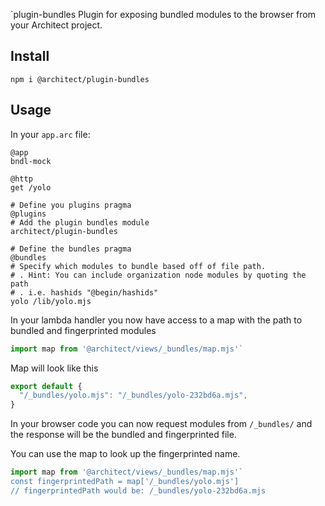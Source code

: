 `plugin-bundles
Plugin for exposing bundled modules to the browser from your Architect project.

## Install
`npm i @architect/plugin-bundles`

## Usage
In your `app.arc` file:
``` architect
@app
bndl-mock

@http
get /yolo

# Define you plugins pragma
@plugins
# Add the plugin bundles module
architect/plugin-bundles

# Define the bundles pragma
@bundles
# Specify which modules to bundle based off of file path.
# . Hint: You can include organization node modules by quoting the path
# . i.e. hashids "@begin/hashids"
yolo /lib/yolo.mjs
``` 

In your lambda handler you now have access to a map with the path to bundled and fingerprinted modules

``` javascript
import map from '@architect/views/_bundles/map.mjs'`
```
Map will look like this
``` javascript
export default {
  "/_bundles/yolo.mjs": "/_bundles/yolo-232bd6a.mjs",
}
````

In your browser code you can now request modules from  `/_bundles/` and the response will be the bundled and fingerprinted file.

You can use the map to look up the fingerprinted name.
``` javascript
import map from '@architect/views/_bundles/map.mjs'`
const fingerprintedPath = map['/_bundles/yolo.mjs'] 
// fingerprintedPath would be: /_bundles/yolo-232bd6a.mjs
```